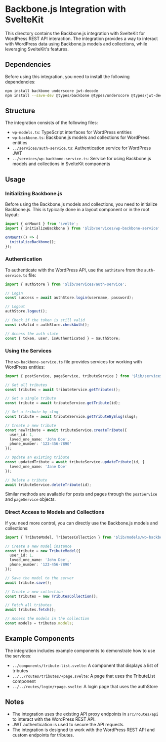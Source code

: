 # Backbone.js Integration with SvelteKit

This directory contains the Backbone.js integration with SvelteKit for WordPress REST API interaction. The integration provides a way to interact with WordPress data using Backbone.js models and collections, while leveraging SvelteKit's features.

## Dependencies

Before using this integration, you need to install the following dependencies:

```bash
npm install backbone underscore jwt-decode
npm install --save-dev @types/backbone @types/underscore @types/jwt-decode
```

## Structure

The integration consists of the following files:

- `wp-models.ts`: TypeScript interfaces for WordPress entities
- `wp-backbone.ts`: Backbone.js models and collections for WordPress entities
- `../services/auth-service.ts`: Authentication service for WordPress JWT
- `../services/wp-backbone-service.ts`: Service for using Backbone.js models and collections in SvelteKit components

## Usage

### Initializing Backbone.js

Before using the Backbone.js models and collections, you need to initialize Backbone.js. This is typically done in a layout component or in the root layout:

```typescript
import { onMount } from 'svelte';
import { initializeBackbone } from '$lib/services/wp-backbone-service';

onMount(() => {
  initializeBackbone();
});
```

### Authentication

To authenticate with the WordPress API, use the `authStore` from the `auth-service.ts` file:

```typescript
import { authStore } from '$lib/services/auth-service';

// Login
const success = await authStore.login(username, password);

// Logout
authStore.logout();

// Check if the token is still valid
const isValid = authStore.checkAuth();

// Access the auth state
const { token, user, isAuthenticated } = $authStore;
```

### Using the Services

The `wp-backbone-service.ts` file provides services for working with WordPress entities:

```typescript
import { postService, pageService, tributeService } from '$lib/services/wp-backbone-service';

// Get all tributes
const tributes = await tributeService.getTributes();

// Get a single tribute
const tribute = await tributeService.getTribute(id);

// Get a tribute by slug
const tribute = await tributeService.getTributeBySlug(slug);

// Create a new tribute
const newTribute = await tributeService.createTribute({
  user_id: 1,
  loved_one_name: 'John Doe',
  phone_number: '123-456-7890'
});

// Update an existing tribute
const updatedTribute = await tributeService.updateTribute(id, {
  loved_one_name: 'Jane Doe'
});

// Delete a tribute
await tributeService.deleteTribute(id);
```

Similar methods are available for posts and pages through the `postService` and `pageService` objects.

### Direct Access to Models and Collections

If you need more control, you can directly use the Backbone.js models and collections:

```typescript
import { TributeModel, TributesCollection } from '$lib/models/wp-backbone';

// Create a new model instance
const tribute = new TributeModel({
  user_id: 1,
  loved_one_name: 'John Doe',
  phone_number: '123-456-7890'
});

// Save the model to the server
await tribute.save();

// Create a new collection
const tributes = new TributesCollection();

// Fetch all tributes
await tributes.fetch();

// Access the models in the collection
const models = tributes.models;
```

## Example Components

The integration includes example components to demonstrate how to use the services:

- `../components/tribute-list.svelte`: A component that displays a list of tributes
- `../../routes/tributes/+page.svelte`: A page that uses the TributeList component
- `../../routes/login/+page.svelte`: A login page that uses the authStore

## Notes

- The integration uses the existing API proxy endpoints in `src/routes/api` to interact with the WordPress REST API.
- JWT authentication is used to secure the API requests.
- The integration is designed to work with the WordPress REST API and custom endpoints for tributes.